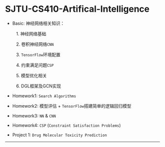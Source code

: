 # SJTU-CS410-Artifical-Intelligence

 - Basic: 神经网络相关知识：
 
 &emsp; &emsp; 1. 神经网络基础
 
 &emsp; &emsp; 2. 卷积神经网络`CNN`
 
 &emsp; &emsp; 3. `TensorFlow`环境配置
 
 &emsp; &emsp; 4. 约束满足问题`CSP`
 
 &emsp; &emsp; 5. 模型优化相关
 
 &emsp; &emsp; 6. DGL框架及GCN实现
 
 - Homework1: `Search Algorithms`
 
 - Homework2: 模型评估 + `TensorFlow`搭建简单的逻辑回归模型
 
 - Homework3: `NN` & `CNN`
 
 - Homework4: `CSP` (`Constraint Satisfaction Problems`)
 
 - Project 1: `Drug Molecular Toxicity Prediction`
 
 --------------------

